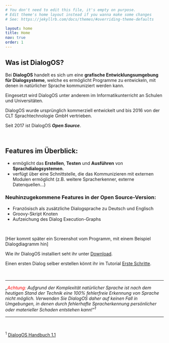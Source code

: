 ```yaml
---
# You don't need to edit this file, it's empty on purpose.
# Edit theme's home layout instead if you wanna make some changes
# See: https://jekyllrb.com/docs/themes/#overriding-theme-defaults

layout: home
title: Home
nav: true
order: 1
---
```


## Was ist DialogOS?

Bei **DialogOS** handelt es sich um eine **grafische Entwicklungsumgebung für Dialogsysteme**, welche es ermöglicht Programme zu entwickeln, mit denen in natürlicher Sprache kommuniziert werden kann.

Eingesetzt wird DialogOS unter anderem im Informatikunterricht an Schulen und Universitäten.

DialogOS wurde ursprünglich kommerziell entwickelt und bis 2016 von der CLT Sprachtechnologie GmbH vertrieben. 

Seit 2017 ist DialogOS ***Open Source***.

&nbsp;

## Features im Überblick: 
                              
- ermöglicht das **Erstellen**, **Testen** und **Ausführen** von **Sprachdialogsystemen**.   
- verfügt über eine Schnittstelle, die das Kommunizieren mit externen Modulen ermöglicht 
(z.B. weitere Spracherkenner, externe Datenquellen...)                     
 
<a id="neu" >

### Neuhinzugekommene Features in der Open Source-Version:
- Französisch als zusätzliche Dialogsprache zu Deutsch und Englisch
- Groovy-Skript Knoten
- Aufzeichung des Dialog Execution-Graphs
	
&nbsp;

[Hier kommt später ein Screenshot vom Programm, mit einem Beispiel Dialogdiagramm hin]

Wie ihr DialogOS installiert seht ihr unter [Download](download.html).

Einen ersten Dialog selber erstellen könnt ihr im Tutorial [Erste Schritte](tutorials/ersteschritte.html).

&nbsp;


---

*„<span style="color:red">Achtung:</span> Aufgrund der Komplexität natürlicher Sprache ist nach dem heutigen Stand
der Technik eine 100% fehlerfreie Erkennung von Sprache nicht möglich. Verwenden Sie
DialogOS daher auf keinen Fall in Umgebungen, in denen durch fehlerhafte Spracherkennung
persönlicher oder materieller Schaden entstehen kann!“<sup>1</sup>*

---
&nbsp;



<sup>1</sup> [DialogOS Handbuch 1.1](http://www.coli.uni-saarland.de/courses/pd/dialogos/Handbuch.pdf) 
